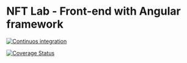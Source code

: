# NFT Lab - Front-end with Angular framework

[![Continuos integration](https://github.com/NFT-Lab/front-end-angular/actions/workflows/CI.yml/badge.svg?branch=main)](https://github.com/NFT-Lab/front-end-angular/actions/workflows/CI.yml)

[![Coverage Status](https://coveralls.io/repos/github/NFT-Lab/front-end-angular/badge.svg?branch=gestioneOpere)](https://coveralls.io/github/NFT-Lab/front-end-angular?branch=gestioneOpere)

